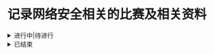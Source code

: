 # 记录网络安全相关的比赛及相关资料

<details>
 <summary>进行中|待进行</summary>  
</details>

<details>
<summary>已结束</summary>

1. 【2023】天池.ICDAR2023.阿里安全.挑战赛：篡改文本检测 [[赛道一](https://tianchi.aliyun.com/competition/entrance/532048/introduction)][[赛道二](https://tianchi.aliyun.com/competition/entrance/532052/introduction)]，**已结束**，赛事：20230215~20230331
2. 【2022】天池 . 天池 . 阿里云webshell文本检测大赛 [[赛事官网](https://tianchi.aliyun.com/competition/entrance/532035/introduction)]，**已结束**，初赛：2022.10.24~2022.11.25  

3. 【2022】DataCon.大数据安全分析竞赛 [[赛事官网](https://datacon.qianxin.com/datacon2022)]，**已结束**，2022.12.01~2022.12.10
      
4.
   <details><summary>【2022】DataFountain.Web攻击检测与分类识别，**已结束**， 2022.8.20~2022.11.18</summary>
    
   * [[赛事官网](https://www.datafountain.cn/competitions/596)]
   * web攻击检测分类与识别[[rank23代码](https://github.com/XFR1998/CCF-BDCI2022-Web-Attack-Detection-and-Classification)]
   </details>

5.
   <details>
   <summary>【2022】DataFountain.大数据平台安全事件检测与分类识别，**已结束**，2022.8.20~2022.11</summary>
    
   [[赛事官网](https://www.datafountain.cn/competitions/595)]
   * 大数据平台安全事件检测与分类识别赛题[[二等奖方案](https://mp.weixin.qq.com/s/TSplLF1t7mG_YJaNMqCxQg)]
   * 大数据平台安全事件检测与分类识别赛题[[二等奖方案](https://mp.weixin.qq.com/s/3-Pf8GcvXTYd7PuV7kfUmw)]
   * 大数据平台安全事件检测与分类识别赛题[[三等奖方案](https://mp.weixin.qq.com/s/MAG1TixW5rE6X6v8ujirfA)]
   * 大数据平台安全事件检测与分类识别赛题[[三等奖方案](https://mp.weixin.qq.com/s/j4cPpNAZElYHWDA-yhGxaA)]
   </details>
   
7.
   <details>
   <summary>【2022】DataFountain.基于人工智能的漏洞数据分类，**已结束**，2022.8.20~2022.11</summary>
    
    [[赛事官网](https://www.datafountain.cn/competitions/594)]
    * 基于人工智能的漏洞数据分类[[一等奖方案](https://mp.weixin.qq.com/s/qahwc8w5FWVP7EBvac81jA)]
    * 基于人工智能的漏洞数据分类[[二等奖方案](https://mp.weixin.qq.com/s/1u3vr-Hkeu3vrmZn62HF7w)]
    * 基于人工智能的漏洞数据分类[[三等奖方案](https://mp.weixin.qq.com/s/J5Dx6EFsh5dQwpK7jwRXtA)]
   </details>
   
9.
   <details>
    <summary>【2022】DataFountain.Linux跨平台二进制函数识别，**已结束**，2022.8.20~2022.11</summary>
    
    [[赛事官网](https://www.datafountain.cn/competitions/593)]
   </details>
